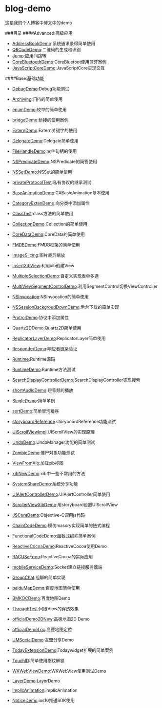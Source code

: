 # blog-demo
这是我的个人博客中博文中的demo

###目录
####Advanced:高级应用
* [AddressBookDemo](AddressBookDemo):系统通讯录得简单使用
* [QRCodeDemo](QRCodeDemo):二维码的生成和识别
* [Jump](Jump):应用间跳转
* [CoreBluetoothDemo](CoreBluetoothDemo):CoreBluetoot使用蓝牙案例
* [JavaScriptCoreDemo](JavaScriptCoreDemo):JavaScriptCore实现交互


####Base:基础功能
* [DebugDemo](DebugDemo):Debug功能测试
* [Archiving](Archiving):归档的简单使用
* [enumDemo](enumDemo):枚举的简单使用
* [bridgeDemo](bridgeDemo):桥接的使用案例
* [ExternDemo](ExternDemo):Extern关键字的使用
* [DelegateDemo](DelegateDemo):Delegate简单使用
* [FileHandleDemo](FileHandleDemo):文件句柄的使用
* [NSPredicateDemo](NSPredicateDemo):NSPredicate的简答使用
* [NSSetDemo](NSSetDemo):NSSet的简单使用
* [privateProtocolTest](privateProtocolTest):私有协议的继承测试

* [BaseAnimationDemo](BaseAnimationDemo):CABasicAnimation基本使用

* [CategoryExtenDemo](CategoryExtenDemo):向分类中添加属性
* [ClassTest](ClassTest):class方法的简单使用
* [CollectionDemo](CollectionDemo):Collection的简单使用
* [CoreDataDemo](CoreDataDemo):CoreData的简单使用





* [FMDBDemo](FMDBDemo):FMDB框架的简单使用
* [ImageSlicing](ImageSlicing):图片裁剪缩放
* [InsertXibView](InsertXibView):利用xib创建View
* [MultipleSelectionDemo](MultipleSelectionDemo):自定义实现表单多选
* [MultiViewSegmentControlDemo](MultiViewSegmentControlDemo):利用SegmentControl切换ViewController
* [NSInvocation](NSInvocation):NSInvocation的简单使用

* [NSSessionBackgroudDownDemo](NSSessionBackgroudDownDemo):后台下载的简单实现

* [ProtrolDemo](ProtrolDemo):协议中添加属性
* [Quartz2DDemo](Quartz2DDemo):Quartz2D简单使用
* [ReplicatorLayerDemo](ReplicatorLayerDemo):ReplicatorLayer简单使用
* [ResponderDemo](ResponderDemo):响应者链条验证
* [Runtime](Runtime):Runtime源码
* [RuntimeDemo](RuntimeDemo):Runtime方法测试
* [SearchDisplayControllerDemo](SearchDisplayController):SearchDisplayController实现搜索
* [shortAudioDemo](shortAudioDemo):短音频的播放
* [SingleDemo](SingleDemo):简单单例
* [sortDemo](sortDemo):简单冒泡排序
* [storyboardReference](storyboardReference):storyboardReference功能测试
* [UIScrollViewImpl](UIScrollViewImpl):UIScrollView的实现原理
* [UndoDemo](UndoDemo):UndoManager功能的简单测试
* [ZombieDemo](ZombieDemo):僵尸对象功能测试
* [ViewFromXib](ViewFromXib):加载xib视图
* [xibNewDemo](xibNewDemo):xib中一些不常用的方法
* [SystemShareDemo](SystemShareDemo):系统分享功能

* [UIAlertControllerDemo](UIAlertControllerDemo):UIAlertController简单使用
* [ScrollerViewXibDemo](ScrollerViewXibDemo):用storyboard设置UIScrollView
* [JSCoreDemo](JSCoreDemo):Objective-C调用js代码
* [ChainCodeDemo](ChainCodeDemo):模仿masory实现简单的链式编程
* [FunctionalCodeDemo](FunctionalCodeDemo):函数式编程简单案例
* [ReactiveCocoaDemo](ReactiveCocoaDemo):ReactiveCocoa使用Demo
* [RACUSeFrmo](RACUSeFrmo):ReactiveCocoa的实际应用
* [mobileServiceDemo](mobileServiceDemo):Socket建立链接服务器端
* [GroupChat](GroupChat):组聊的简单实现
* [baiduMapDemo](baiduMapDemo):百度地图简单使用
* [BMKOCDemo](BMKOCDemo):百度地图Demo
* [ThroughTest](ThroughTest):同级View的穿透效果
* [officialDemo2DNew](officialDemo2DNew):高德地图2D Demo
* [officialDemoLoc](officialDemoLoc):高德地图定位
* [UMSocialDemo](UMSocialDemo):友盟分享Demo
* [TodayExtensionDemo](TodayExtensionDemo):Todaywidget扩展的简单案例
* [TouchID](TouchID):简单使用指纹解锁
* [WKWebViewDemo](WKWebViewDemo):WKWebView使用测试Demo
* [LayerDemo](LayerDemo):LayerDemo
* [implicAnimation](implicAnimation):implicAnimation
* [NoticeDemo](NoticeDemo):ios10推送SDK使用
